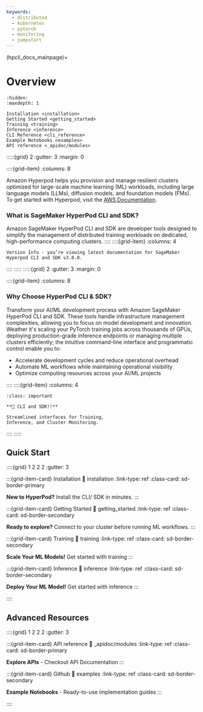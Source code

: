 ```yaml
---
keywords:
  - distributed
  - kubernetes
  - pytorch
  - monitoring
  - jumpstart
---
```


(hpcli_docs_mainpage)=

# Overview

```{toctree}
:hidden:
:maxdepth: 1

Installation <installation>
Getting Started <getting_started>
Training <training>
Inference <inference>
CLI Reference <cli_reference>
Example Notebooks <examples>
API reference <_apidoc/modules>
```
:::::{grid} 2
:gutter: 3
:margin: 0

::::{grid-item} 
:columns: 8

Amazon Hyperpod helps you provision and manage resilient clusters optimized for large-scale machine learning (ML) workloads, including large language models (LLMs), diffusion models, and foundation models (FMs).
To get started with Hyperpod, visit the [AWS Documentation](https://docs.aws.amazon.com/sagemaker/latest/dg/hyperpod.html).

### What is SageMaker HyperPod CLI and SDK?

Amazon SageMaker HyperPod CLI and SDK are developer tools designed to simplify the management of distributed training workloads on dedicated, high-performance computing clusters.
::::
::::{grid-item} 
:columns: 4
```{note}
Version Info - you’re viewing latest documentation for SageMaker Hyperpod CLI and SDK v3.0.0.
```
::::
:::::
:::::{grid} 2
:gutter: 3
:margin: 0

::::{grid-item} 
:columns: 8
### Why Choose HyperPod CLI & SDK?

Transform your AI/ML development process with Amazon SageMaker HyperPod CLI and SDK. These tools handle infrastructure management complexities, allowing you to focus on model development and innovation. Weather it's scaling your PyTorch training jobs across thousands of GPUs, deploying production-grade inference endpoints or managing multiple clusters efficiently; the intuitive command-line interface and programmatic control enable you to:
- Accelerate development cycles and reduce operational overhead
- Automate ML workflows while maintaining operational visibility
- Optimize computing resources across your AI/ML projects

::::
::::{grid-item} 
:columns: 4
```{admonition} What's New
:class: important

**🚀 CLI and SDK!!**

Streamlined interfaces for Training, 
Inference, and Cluster Monitoring.

```
::::
:::::

## Quick Start


::::{grid} 1 2 2 2
:gutter: 3

:::{grid-item-card} Installation
:link: installation
:link-type: ref
:class-card: sd-border-primary

**New to HyperPod?** Install the CLI/ SDK in minutes.
:::

:::{grid-item-card} Getting Started
:link: getting_started
:link-type: ref
:class-card: sd-border-secondary

**Ready to explore?** Connect to your cluster before running ML workflows.
:::

:::{grid-item-card} Training
:link: training
:link-type: ref
:class-card: sd-border-secondary

**Scale Your ML Models!** Get started with training
:::

:::{grid-item-card} Inference
:link: inference
:link-type: ref
:class-card: sd-border-secondary

**Deploy Your ML Model!** Get started with inference
:::

::::

## Advanced Resources

::::{grid} 1 2 2 2
:gutter: 3

:::{grid-item-card} API reference
:link: _apidoc/modules
:link-type: ref
:class-card: sd-border-primary

**Explore APIs** - Checkout API Documentation
:::

:::{grid-item-card} Github
:link: examples
:link-type: ref
:class-card: sd-border-secondary

**Example Notebooks** - Ready-to-use implementation guides
:::

::::
